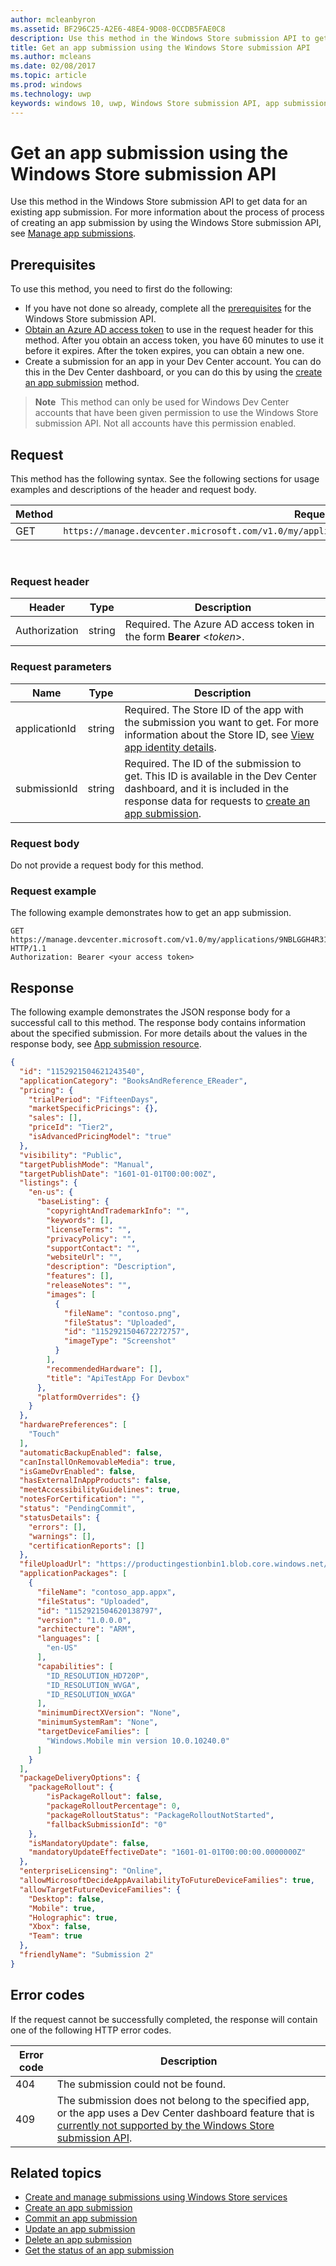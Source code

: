 ---author: mcleanbyron
ms.assetid: BF296C25-A2E6-48E4-9D08-0CCDB5FAE0C8
description: Use this method in the Windows Store submission API to get data for an existing app submission.
title: Get an app submission using the Windows Store submission API
ms.author: mcleans
ms.date: 02/08/2017
ms.topic: article
ms.prod: windows
ms.technology: uwp
keywords: windows 10, uwp, Windows Store submission API, app submission
---# Get an app submission using the Windows Store submission APIUse this method in the Windows Store submission API to get data for an existing app submission. For more information about the process of process of creating an app submission by using the Windows Store submission API, see [Manage app submissions](manage-app-submissions.md).## PrerequisitesTo use this method, you need to first do the following:* If you have not done so already, complete all the [prerequisites](create-and-manage-submissions-using-windows-store-services.md#prerequisites) for the Windows Store submission API.* [Obtain an Azure AD access token](create-and-manage-submissions-using-windows-store-services.md#obtain-an-azure-ad-access-token) to use in the request header for this method. After you obtain an access token, you have 60 minutes to use it before it expires. After the token expires, you can obtain a new one.* Create a submission for an app in your Dev Center account. You can do this in the Dev Center dashboard, or you can do this by using the [create an app submission](create-an-app-submission.md) method.>**Note**&nbsp;&nbsp;This method can only be used for Windows Dev Center accounts that have been given permission to use the Windows Store submission API. Not all accounts have this permission enabled.## RequestThis method has the following syntax. See the following sections for usage examples and descriptions of the header and request body.| Method | Request URI                                                      ||--------|------------------------------------------------------------------|| GET   | ```https://manage.devcenter.microsoft.com/v1.0/my/applications/{applicationId}/submissions/{submissionId} ``` |<span/> ### Request header| Header        | Type   | Description                                                                 ||---------------|--------|-----------------------------------------------------------------------------|| Authorization | string | Required. The Azure AD access token in the form **Bearer** &lt;*token*&gt;. |<span/>### Request parameters| Name        | Type   | Description                                                                 ||---------------|--------|-----------------------------------------------------------------------------|| applicationId | string | Required. The Store ID of the app with the submission you want to get. For more information about the Store ID, see [View app identity details](https://msdn.microsoft.com/windows/uwp/publish/view-app-identity-details).  || submissionId | string | Required. The ID of the submission to get. This ID is available in the Dev Center dashboard, and it is included in the response data for requests to [create an app submission](create-an-app-submission.md).  |<span/>### Request bodyDo not provide a request body for this method.### Request exampleThe following example demonstrates how to get an app submission.```GET https://manage.devcenter.microsoft.com/v1.0/my/applications/9NBLGGH4R315/submissions/1152921504621243680 HTTP/1.1Authorization: Bearer <your access token>```## ResponseThe following example demonstrates the JSON response body for a successful call to this method. The response body contains information about the specified submission. For more details about the values in the response body, see [App submission resource](manage-app-submissions.md#app-submission-object).```json{  "id": "1152921504621243540",  "applicationCategory": "BooksAndReference_EReader",  "pricing": {    "trialPeriod": "FifteenDays",    "marketSpecificPricings": {},    "sales": [],    "priceId": "Tier2",    "isAdvancedPricingModel": "true"  },  "visibility": "Public",  "targetPublishMode": "Manual",  "targetPublishDate": "1601-01-01T00:00:00Z",  "listings": {    "en-us": {      "baseListing": {        "copyrightAndTrademarkInfo": "",        "keywords": [],        "licenseTerms": "",        "privacyPolicy": "",        "supportContact": "",        "websiteUrl": "",        "description": "Description",        "features": [],        "releaseNotes": "",        "images": [          {            "fileName": "contoso.png",            "fileStatus": "Uploaded",            "id": "1152921504672272757",            "imageType": "Screenshot"          }        ],        "recommendedHardware": [],        "title": "ApiTestApp For Devbox"      },      "platformOverrides": {}    }  },  "hardwarePreferences": [    "Touch"  ],  "automaticBackupEnabled": false,  "canInstallOnRemovableMedia": true,  "isGameDvrEnabled": false,  "hasExternalInAppProducts": false,  "meetAccessibilityGuidelines": true,  "notesForCertification": "",  "status": "PendingCommit",  "statusDetails": {    "errors": [],    "warnings": [],    "certificationReports": []  },  "fileUploadUrl": "https://productingestionbin1.blob.core.windows.net/ingestion/387a9ea8-a412-43a9-8fb3-a38d03eb483d?sv=2014-02-14&sr=b&sig=sdd12JmoaT6BhvC%2BZUrwRweA%2Fkvj%2BEBCY09C2SZZowg%3D&se=2016-06-17T18:32:26Z&sp=rwl",  "applicationPackages": [    {      "fileName": "contoso_app.appx",      "fileStatus": "Uploaded",      "id": "1152921504620138797",      "version": "1.0.0.0",      "architecture": "ARM",      "languages": [        "en-US"      ],      "capabilities": [        "ID_RESOLUTION_HD720P",        "ID_RESOLUTION_WVGA",        "ID_RESOLUTION_WXGA"      ],      "minimumDirectXVersion": "None",      "minimumSystemRam": "None",      "targetDeviceFamilies": [        "Windows.Mobile min version 10.0.10240.0"      ]    }  ],  "packageDeliveryOptions": {    "packageRollout": {        "isPackageRollout": false,        "packageRolloutPercentage": 0,        "packageRolloutStatus": "PackageRolloutNotStarted",        "fallbackSubmissionId": "0"    },    "isMandatoryUpdate": false,    "mandatoryUpdateEffectiveDate": "1601-01-01T00:00:00.0000000Z"  },  "enterpriseLicensing": "Online",  "allowMicrosoftDecideAppAvailabilityToFutureDeviceFamilies": true,  "allowTargetFutureDeviceFamilies": {    "Desktop": false,    "Mobile": true,    "Holographic": true,    "Xbox": false,    "Team": true  },  "friendlyName": "Submission 2"}```## Error codesIf the request cannot be successfully completed, the response will contain one of the following HTTP error codes.| Error code |  Description   ||--------|------------------|| 404  | The submission could not be found. || 409  | The submission does not belong to the specified app, or the app uses a Dev Center dashboard feature that is [currently not supported by the Windows Store submission API](create-and-manage-submissions-using-windows-store-services.md#not_supported). |   <span/>## Related topics* [Create and manage submissions using Windows Store services](create-and-manage-submissions-using-windows-store-services.md)* [Create an app submission](create-an-app-submission.md)* [Commit an app submission](commit-an-app-submission.md)* [Update an app submission](update-an-app-submission.md)* [Delete an app submission](delete-an-app-submission.md)* [Get the status of an app submission](get-status-for-an-app-submission.md)